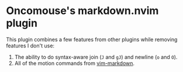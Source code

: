 # Oncomouse's markdown.nvim plugin

This plugin combines a few features from other plugins while removing features I don't use:

1. The ability to do syntax-aware join (`J` and `gJ`) and newline (`o` and `O`).
1. All of the motion commands from [vim-markdown](https://github.com/preservim/vim-markdown).
